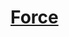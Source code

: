 ﻿---
!LinkItem
Link: abilities_strength_hd.md
NameLink: <!--NameLink-->[Force](hd_abilities_strength.md)<!--/NameLink-->
Id: abilities_hd.md#force
ParentLink: abilities_hd.md#utiliser-les-caractéristiques
Name: Force
ParentName: Utiliser les caractéristiques
Attributes: {}
AttributesDictionary: >+
  {}

---




# [Force](hd_abilities_strength.md)



